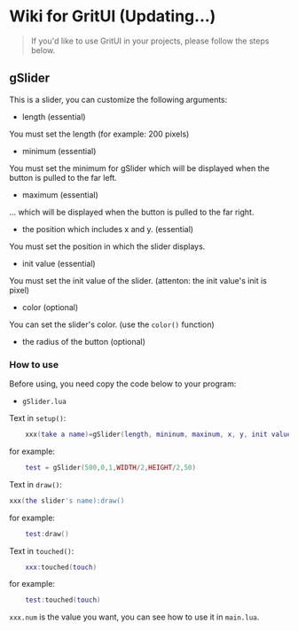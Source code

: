 # Wiki for GritUI (Updating...)
> If you'd like to use GritUI in your projects, please follow the steps below.

## gSlider

This is a slider, you can customize the following arguments:
- length (essential)

You must set the length (for example: 200 pixels)
- minimum (essential)

You must set the minimum for gSlider which will be displayed when the button is pulled to the far left.

- maximum (essential)

... which will be displayed when the button is pulled to the far right.
- the position which includes x and y. (essential)

You must set the position in which the slider displays.
- init value (essential)

You must set the init value of the slider. (attenton: the init value's init is pixel)
- color (optional)

You can set the slider's color. (use the `color()` function)
- the radius of the button (optional)

### How to use

Before using, you need copy the code below to your program:
- `gSlider.lua` 


Text in `setup()`:
```lua
	xxx(take a name)=gSlider(length, mininum, maxinum, x, y, init value, color, radius)
```
for example:
```lua
	test = gSlider(500,0,1,WIDTH/2,HEIGHT/2,50)
```
Text in `draw()`:
```lua
xxx(the slider's name):draw()
```
for example:
```lua
	test:draw()
```

Text in `touched()`:
```lua
	xxx:touched(touch)
```
for example:
```lua
	test:touched(touch)
```
`xxx.num` is the value you want, you can see how to use it in `main.lua`.
